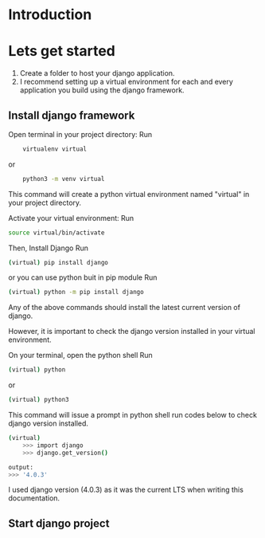 # Introduction


# Lets get started
1. Create a folder to host your django application.
2. I recommend setting up a virtual environment for each and every application you build using the django framework.

## Install django framework
Open terminal in your project directory:
Run
```bash
    virtualenv virtual
```
or
```bash
    python3 -m venv virtual
```

This command will create a python virtual environment named "virtual" in your project directory.

Activate your virtual environment:
Run
```bash 
source virtual/bin/activate
```
Then,
Install Django
Run
```bash
(virtual) pip install django
```
or you can use python buit in pip module
Run
```bash
(virtual) python -m pip install django
```
Any of the above commands should install the latest current version of django.

However, it is important to check the django version installed in your virtual environment.

On your terminal, open the python shell
Run
```bash
(virtual) python
```
or
```bash
(virtual) python3
```
This command will issue a prompt in python shell run codes below to check django version installed.
```bash
(virtual)
    >>> import django
    >>> django.get_version()

output:
>>> '4.0.3'
```
I used django version (4.0.3) as it was the current LTS when writing this documentation.

## Start django project

